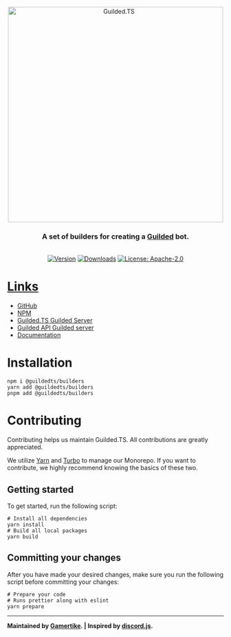 <div align="center">
    <br />
    <a href="https://guildedts.js.org"><img src="https://guildedts.js.org/media/banner.jpg" width="500" alt="Guilded.TS"/></a>
    <h3><strong>A set of builders for creating a <a href="https://www.guilded.gg">Guilded</a> bot.</strong></h3>
    <br />
    <div>
        <a href="https://www.npmjs.com/package/@guildedts/builders"><img src="https://img.shields.io/npm/v/@guildedts/builders" alt="Version" /></a>
        <a href="https://www.npmjs.com/package/@guildedts/builders"><img src="https://img.shields.io/npm/dt/@guildedts/builders" alt="Downloads" /></a>
        <a href="https://www.npmjs.com/package/@guildedts/builders"><img src="https://img.shields.io/npm/l/@guildedts/builders" alt="License: Apache-2.0">
    </div>
</div>

# Links

-   [GitHub](https://github.com/guildedts/guilded.ts)
-   [NPM](https://www.npmjs.com/package/guilded.ts)
-   [Guilded.TS Guilded Server](https://www.guilded.gg/guildedts)
-   [Guilded API Guilded server](https://www.guilded.gg/API-Official)
-   [Documentation](https://guildedts.js.org)

# Installation

```
npm i @guildedts/builders
yarn add @guildedts/builders
pnpm add @guildedts/builders
```

# Contributing

Contributing helps us maintain Guilded.TS. All contributions are greatly appreciated.

We utilize [Yarn](https://yarnpkg.com) and [Turbo](https://turborepo.org) to manage our Monorepo. If you want to contribute, we highly recommend knowing the basics of these two.

## Getting started

To get started, run the following script:

```
# Install all dependencies
yarn install
# Build all local packages
yarn build
```

## Committing your changes

After you have made your desired changes, make sure you run the following script before committing your changes:

```
# Prepare your code
# Runs prettier along with eslint
yarn prepare
```

---

**Maintained by [Gamertike](https://www.gamertike.com). | Inspired by [discord.js](https://discord.js.org).**
